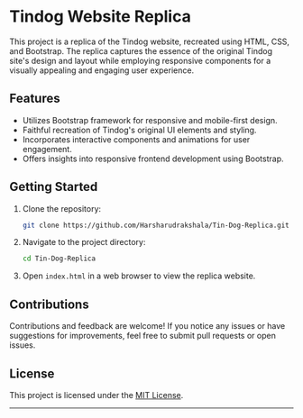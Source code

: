 
# Tindog Website Replica

This project is a replica of the Tindog website, recreated using HTML, CSS, and Bootstrap. The replica captures the essence of the original Tindog site's design and layout while employing responsive components for a visually appealing and engaging user experience.

## Features

- Utilizes Bootstrap framework for responsive and mobile-first design.
- Faithful recreation of Tindog's original UI elements and styling.
- Incorporates interactive components and animations for user engagement.
- Offers insights into responsive frontend development using Bootstrap.

## Getting Started

1. Clone the repository:

   ```bash
   git clone https://github.com/Harsharudrakshala/Tin-Dog-Replica.git
   ```

2. Navigate to the project directory:

   ```bash
   cd Tin-Dog-Replica
   ```

3. Open `index.html` in a web browser to view the replica website.

## Contributions

Contributions and feedback are welcome! If you notice any issues or have suggestions for improvements, feel free to submit pull requests or open issues.

## License

This project is licensed under the [MIT License](LICENSE).

---

